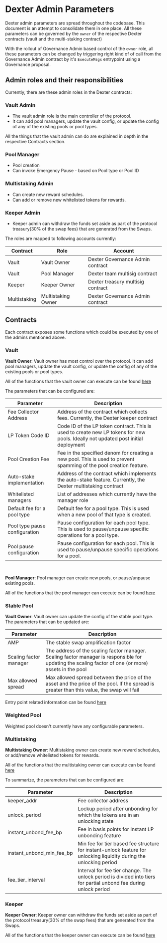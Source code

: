 # Dexter Admin Parameters

Dexter admin parameters are spread throughout the codebase. This document is an attempt to consolidate them in one place. All these parameters can be governed by the `owner` of the respective Dexter contracts (vault and the multi-staking contract)

With the rollout of Governance Admin based control of the `owner` role, all these parameters can be changed by triggering right kind of of call from the Governance Admin contract by it's `ExecuteMsgs` entrypoint using a Governance proposal.

## Admin roles and their responsibilities

Currently, there are these admin roles in the Dexter contracts:

### Vault Admin 
- The vault admin role is the main controller of the protocol. 
- It can add pool managers, update the vault config, or update the config of  any of the existing pools or pool types. 

All the things that the vault admin can do are explained in depth in the respective Contracts section.

### Pool Manager
- Pool creation
- Can invoke Emergency Pause - based on Pool type or Pool ID

### Multistaking Admin
- Can create new reward schedules.
- Can add or remove new whitelisted tokens for rewards.

### Keeper Admin
- Keeper admin can withdraw the funds set aside as part of the protocol treasury(30% of the swap fees)  that are generated from the Swaps.


The roles are mapped to following accounts currently:

| Contract | Role | Account |
| --- | --- | --- |
| Vault | Vault Owner | Dexter Governance Admin contract |
| Vault | Pool Manager | Dexter team multisig contract |
| Keeper | Keeper Owner | Dexter treasury multisig contract |
| Multistaking | Multistaking Owner | Dexter Governance Admin contract |

## Contracts

Each contract exposes some functions which could be executed by one of the admins mentioned above.

### Vault

**Vault Owner**: Vault owner has most control over the protocol. It can add pool managers, update the vault config, or update the config of any of the existing pools or pool types. 

All of the functions that the vault owner can execute can be found [here](../contracts/vault#only-owner-executable)

The parameters that can be configured are:

| Parameter | Description |
| --- | --- |
| Fee Collector Address | Address of the contract which collects fees. Currently, the Dexter keeper contract |
| LP Token Code ID | Code ID of the LP token contract. This is used to create new LP tokens for new pools. Ideally not updated post initial deployment |
| Pool Creation Fee | Fee in the specified denom for creating a new pool. This is used to prevent spamming of the pool creation feature. |
| Auto-stake implementation | Address of the contract which implements the auto-stake feature. Currently, the Dexter multistaking contract |
| Whitelisted managers | List of addresses which currently have the manager role |
| Default fee for a pool type | Default fee for a pool type. This is used when a new pool of that type is created. |
| Pool type pause configuration | Pause configuration for each pool type. This is used to pause/unpause specific operations for a pool type. |
| Pool pause configuration | Pause configuration for each pool. This is used to pause/unpause specific operations for a pool. |

<br>

**Pool Manager**: Pool manager can create new pools, or pause/unpause existing pools.

All of the functions that the pool manager can execute can be found [here](../contracts/vault#owner-and-manager-executable)

### Stable Pool

**Vault Owner**: Vault owner can update the config of the stable pool type. The parameters that can be updated are:

| Parameter | Description |
| --- | --- |
| AMP | The stable swap amplification factor |
| Scaling factor manager | The address of the scaling factor manager. Scaling factor manager is responsible for updating the scaling factor of one (or more) assets in the pool |
| Max allowed spread | Max allowed spread between the price of the asset and the price of the pool. If the spread is greater than this value, the swap will fail |

Entry point related information can be found [here](<LINK TO STABLE POOL DOC>)

### Weighted Pool

Weighted pool doesn't currently have any configurable parameters.

### Multistaking

**Multistaking Owner**: Multistaking owner can create new reward schedules, or add/remove whitelisted tokens for rewards. 

All of the functions that the multistaking owner can execute can be found [here](../contracts/multi_staking#owner-executable)

To summarize, the parameters that can be configured are:

| Parameter | Description |
| --- | --- |
| keeper_addr | Fee collector address |
| unlock_period | Lockup period after unbonding for which the tokens are in an unlocking state |
| instant_unbond_fee_bp | Fee in basis points for Instant LP unbonding feature |
| instant_unbond_min_fee_bp | Min fee for tier based fee structure for instant-unlock feature for unlocking liquidity during the unlocking period |
| fee_tier_interval | Interval for fee tier change. The unlock period is divided into tiers for partial unbond fee during unlock period |



### Keeper 

**Keeper Owner**: Keeper owner can withdraw the funds set aside as part of the protocol treasury(30% of the swap fees)  that are generated from the Swaps.

All of the functions that the keeper owner can execute can be found [here](<LINK TO KEEPER DOC>)



